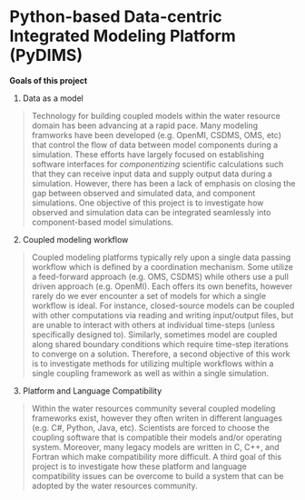
Python-based Data-centric Integrated Modeling Platform (PyDIMS)
=======

**Goals of this project**

1. Data as a model
> Technology for building coupled models within the water resource domain has been advancing at a rapid pace.  Many modeling framworks have been developed (e.g. OpenMI, CSDMS, OMS, etc) that control the flow of data between model components during a simulation.  These efforts have largely focused on establishing software interfaces for *componentizing* scientific calculations such that they can receive input data and supply output data during a simulation.  However, there has been a lack of emphasis on closing the gap between observed and simulated data, and component simulations.  One objective of this project is to investigate how observed and simulation data can be integrated seamlessly into component-based model simulations.  

2. Coupled modeling workflow
> Coupled modeling platforms typically rely upon a single data passing workflow which is defined by a coordination mechanism.  Some utilize a feed-forward approach (e.g. OMS, CSDMS) while others use a pull driven approach (e.g. OpenMI).  Each offers its own benefits, however rarely do we ever encounter a set of models for which a single workflow is ideal. For instance, closed-source models can be coupled with other computations via reading and writing input/output files, but are unable to interact with others at individual time-steps (unless specifically designed to).  Similarly, sometimes model are coupled along shared boundary conditions which require time-step iterations to converge on a solution.  Therefore, a second objective of this work is to investigate methods for utilizing multiple workflows within a single coupling framework as well as within a single simulation. 

3. Platform and Language Compatibility
> Within the water resources community several coupled modeling frameworks exist, however they often writen in different languages (e.g. C#, Python, Java, etc).  Scientists are forced to choose the coupling software that is compatible their models and/or operating system.  Moreover, many legacy models are written in C, C++, and Fortran which make compatibility more difficult.  A third goal of this project is to investigate how these platform and language compatibility issues can be overcome to build a system that can be adopted by the water resources community.  

